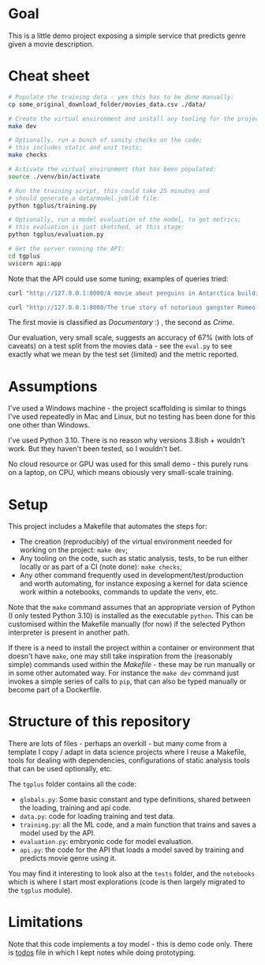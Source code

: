 # Goal

This is a little demo project exposing a simple service that 
predicts genre given a movie description.

# Cheat sheet

```bash
# Populate the training data - yes this has to be done manually:
cp some_original_download_folder/movies_data.csv ./data/

# Create the virtual environment and install any tooling for the project:
make dev

# Optionally, run a bunch of sanity checks on the code;
# this includes static and unit tests:
make checks

# Activate the virtual environment that has been populated:
source ./venv/bin/activate

# Run the training script, this could take 25 minutes and
# should generate a data/model.joblib file:
python tgplus/training.py

# Optionally, run a model evaluation of the model, to get metrics;
# this evaluation is just sketched, at this stage:
python tgplus/evaluation.py

# Get the server running the API:
cd tgplus
uvicorn api:app
```

Note that the API could use some tuning; examples of queries tried:
```bash
curl "http://127.0.0.1:8000/A movie about penguins in Antarctica building a spaceship to go to Mars."

curl "http://127.0.0.1:8000/The true story of notorious gangster Romeo Corleone's downfall."
```
The first movie is classified as _Documentary_ :) , the second as _Crime_.

Our evaluation, very small scale, suggests an accuracy of 67% (with lots of caveats)
on a test split from the movies data - see the `eval.py` to see exactly what we mean by the test set (limited) and the metric reported.


# Assumptions

I've used a Windows machine - the project scaffolding is similar to things I've used
repeatedly in Mac and Linux, but no testing has been done for this one other than Windows.

I've used Python 3.10. There is no reason why versions 3.8ish + wouldn't work. 
But they haven't been tested, so I wouldn't bet.

No cloud resource or GPU was used for this small demo - this purely runs on a laptop, on CPU, 
which means obiously very small-scale training.

# Setup

This project includes a Makefile that automates the steps for:
- The creation (reproducibly) of the virtual environment needed for working on the project: `make dev`;
- Any tooling on the code, such as static analysis, tests, to be run either locally or as part of a CI (note done): `make checks`;
- Any other command frequently used in development/test/production and worth automating,
  for instance exposing a kernel for data science work within a notebooks, commands to update the venv, etc.

Note that the `make` command assumes that an appropriate version of Python (I only tested Python 3.10) is installed
as the executable `python`. This can be customised within the Makefile manually (for now) if the 
selected Python interpreter is present in another path. 

If there is a need to install the project within a container or environment that doesn't have `make`, 
one may still take inspiration from the (reasonably simple) commands used within the _Makefile_ - 
these may be run manually or in some other automated way. For instance the `make dev` command just 
invokes a simple series of calls to `pip`, that can also be typed manually or become part of a Dockerfile.

# Structure of this repository

There are lots of files - perhaps an overkill - but many come from a template I copy / adapt in 
data science projects where I reuse a Makefile, tools for dealing with dependencies, configurations of 
static analysis tools that can be used optionally, etc. 

The `tgplus` folder contains all the code:
- `globals.py`: Some basic constant and type definitions, shared between the loading, training and api code.
- `data.py`: code for loading training and test data.
- `training.py`: all the ML code, and a main function that trains and saves a model used by the API.
- `evaluation.py`: embryonic code for model evaluation.
- `api.py`: the code for the API that loads a model saved by training and predicts movie genre using it.

You may find it interesting to look also at the `tests` folder, and the `notebooks` which is where I 
start most explorations (code is then largely migrated to the `tgplus` module). 

# Limitations

Note that this code implements a toy model - this is demo code only.
There is [todos](./todos.txt) file in which I kept notes while doing prototyping.

